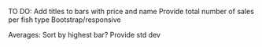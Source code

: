 TO DO:
Add titles to bars with price and name
Provide total number of sales per fish type
Bootstrap/responsive

Averages:
Sort by highest bar?
Provide std dev